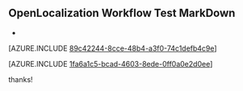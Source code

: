 ## OpenLocalization Workflow Test MarkDown
* 

[AZURE.INCLUDE [89c42244-8cce-48b4-a3f0-74c1defb4c9e](calleeMd1.md)]



[AZURE.INCLUDE [1fa6a1c5-bcad-4603-8ede-0ff0a0e2d0ee](calleeMd2.md)]

 
thanks!